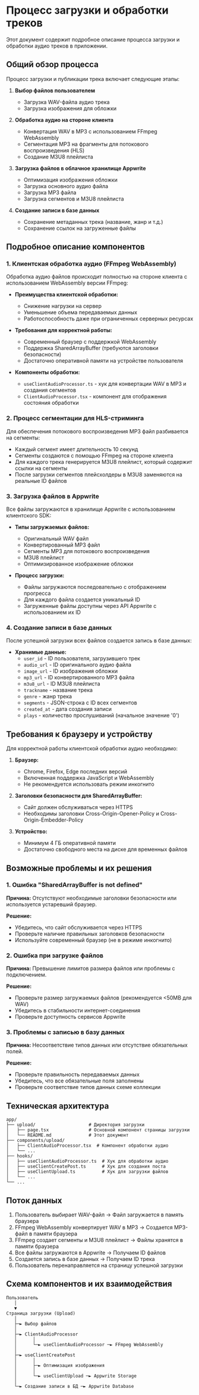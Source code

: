 # Процесс загрузки и обработки треков

Этот документ содержит подробное описание процесса загрузки и обработки аудио треков в приложении.

## Общий обзор процесса

Процесс загрузки и публикации трека включает следующие этапы:

1. **Выбор файлов пользователем**
   - Загрузка WAV-файла аудио трека
   - Загрузка изображения для обложки

2. **Обработка аудио на стороне клиента**
   - Конвертация WAV в MP3 с использованием FFmpeg WebAssembly
   - Сегментация MP3 на фрагменты для потокового воспроизведения (HLS)
   - Создание M3U8 плейлиста

3. **Загрузка файлов в облачное хранилище Appwrite**
   - Оптимизация изображения обложки
   - Загрузка основного аудио файла
   - Загрузка MP3 файла
   - Загрузка сегментов и M3U8 плейлиста

4. **Создание записи в базе данных**
   - Сохранение метаданных трека (название, жанр и т.д.)
   - Сохранение ссылок на загруженные файлы

## Подробное описание компонентов

### 1. Клиентская обработка аудио (FFmpeg WebAssembly)

Обработка аудио файлов происходит полностью на стороне клиента с использованием WebAssembly версии FFmpeg:

- **Преимущества клиентской обработки:**
  - Снижение нагрузки на сервер
  - Уменьшение объема передаваемых данных
  - Работоспособность даже при ограниченных серверных ресурсах

- **Требования для корректной работы:**
  - Современный браузер с поддержкой WebAssembly
  - Поддержка SharedArrayBuffer (требуются заголовки безопасности)
  - Достаточно оперативной памяти на устройстве пользователя

- **Компоненты обработки:**
  - `useClientAudioProcessor.ts` - хук для конвертации WAV в MP3 и создания сегментов
  - `ClientAudioProcessor.tsx` - компонент для отображения состояния обработки

### 2. Процесс сегментации для HLS-стриминга

Для обеспечения потокового воспроизведения MP3 файл разбивается на сегменты:

- Каждый сегмент имеет длительность 10 секунд
- Сегменты создаются с помощью FFmpeg на стороне клиента
- Для каждого трека генерируется M3U8 плейлист, который содержит ссылки на сегменты
- После загрузки сегментов плейсхолдеры в M3U8 заменяются на реальные ID файлов

### 3. Загрузка файлов в Appwrite

Все файлы загружаются в хранилище Appwrite с использованием клиентского SDK:

- **Типы загружаемых файлов:**
  - Оригинальный WAV файл
  - Конвертированный MP3 файл
  - Сегменты MP3 для потокового воспроизведения
  - M3U8 плейлист
  - Оптимизированное изображение обложки

- **Процесс загрузки:**
  - Файлы загружаются последовательно с отображением прогресса
  - Для каждого файла создается уникальный ID
  - Загруженные файлы доступны через API Appwrite с использованием их ID

### 4. Создание записи в базе данных

После успешной загрузки всех файлов создается запись в базе данных:

- **Хранимые данные:**
  - `user_id` - ID пользователя, загрузившего трек
  - `audio_url` - ID оригинального аудио файла
  - `image_url` - ID изображения обложки
  - `mp3_url` - ID конвертированного MP3 файла
  - `m3u8_url` - ID M3U8 плейлиста
  - `trackname` - название трека
  - `genre` - жанр трека
  - `segments` - JSON-строка с ID всех сегментов
  - `created_at` - дата создания записи
  - `plays` - количество прослушиваний (начальное значение '0')

## Требования к браузеру и устройству

Для корректной работы клиентской обработки аудио необходимо:

1. **Браузер:**
   - Chrome, Firefox, Edge последних версий
   - Включенная поддержка JavaScript и WebAssembly
   - Не рекомендуется использовать режим инкогнито

2. **Заголовки безопасности для SharedArrayBuffer:**
   - Сайт должен обслуживаться через HTTPS
   - Необходимы заголовки Cross-Origin-Opener-Policy и Cross-Origin-Embedder-Policy

3. **Устройство:**
   - Минимум 4 ГБ оперативной памяти
   - Достаточно свободного места на диске для временных файлов

## Возможные проблемы и их решения

### 1. Ошибка "SharedArrayBuffer is not defined"

**Причина:** Отсутствуют необходимые заголовки безопасности или используется устаревший браузер.

**Решение:**
- Убедитесь, что сайт обслуживается через HTTPS
- Проверьте наличие правильных заголовков безопасности
- Используйте современный браузер (не в режиме инкогнито)

### 2. Ошибка при загрузке файлов

**Причина:** Превышение лимитов размера файлов или проблемы с подключением.

**Решение:**
- Проверьте размер загружаемых файлов (рекомендуется <50MB для WAV)
- Убедитесь в стабильности интернет-соединения
- Проверьте доступность сервисов Appwrite

### 3. Проблемы с записью в базу данных

**Причина:** Несоответствие типов данных или отсутствие обязательных полей.

**Решение:**
- Проверьте правильность передаваемых данных
- Убедитесь, что все обязательные поля заполнены
- Проверьте соответствие типов данных схеме коллекции

## Техническая архитектура

```
app/
├── upload/                    # Директория загрузки
│   ├── page.tsx               # Основной компонент страницы загрузки
│   └── README.md              # Этот документ
├── components/upload/
│   ├── ClientAudioProcessor.tsx  # Компонент обработки аудио
│   └── ...
├── hooks/
│   ├── useClientAudioProcessor.ts  # Хук для обработки аудио
│   ├── useClientCreatePost.ts      # Хук для создания поста
│   ├── useClientUpload.ts          # Хук для загрузки файлов
│   └── ...
└── ...
```

## Поток данных

1. Пользователь выбирает WAV-файл → Файл загружается в память браузера
2. FFmpeg WebAssembly конвертирует WAV в MP3 → Создается MP3-файл в памяти браузера
3. FFmpeg создает сегменты и M3U8 плейлист → Файлы хранятся в памяти браузера
4. Все файлы загружаются в Appwrite → Получаем ID файлов
5. Создается запись в базе данных → Получаем ID трека
6. Пользователь перенаправляется на страницу успешной загрузки

## Схема компонентов и их взаимодействия

```
Пользователь
   │
   ▼
Страница загрузки (Upload)
   │
   ├─► Выбор файлов
   │
   ├─► ClientAudioProcessor 
   │      │
   │      └─► useClientAudioProcessor ─► FFmpeg WebAssembly
   │
   ├─► useClientCreatePost
   │      │
   │      ├─► Оптимизация изображения
   │      │
   │      └─► useClientUpload ─► Appwrite Storage
   │
   └─► Создание записи в БД ─► Appwrite Database
``` 